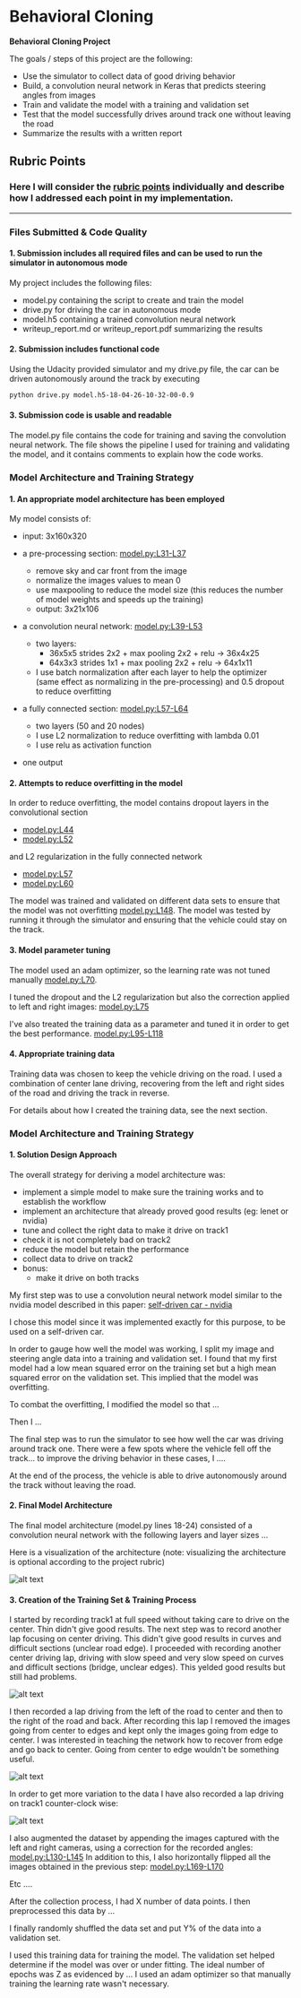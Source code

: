# **Behavioral Cloning** 

**Behavioral Cloning Project**

The goals / steps of this project are the following:
* Use the simulator to collect data of good driving behavior
* Build, a convolution neural network in Keras that predicts steering angles from images
* Train and validate the model with a training and validation set
* Test that the model successfully drives around track one without leaving the road
* Summarize the results with a written report


[//]: # (Image References)

[image1]: ./examples/placeholder.png "Model Visualization"
[image2]: ./examples/track1-center.gif "Center driving"
[image3]: ./examples/track1-recovery.gif "Recovery driving"
[image4]: ./examples/track1-center-reverse.gif "Reverse lap track1"

## Rubric Points
### Here I will consider the [rubric points](https://review.udacity.com/#!/rubrics/432/view) individually and describe how I addressed each point in my implementation.  

---
### Files Submitted & Code Quality

#### 1. Submission includes all required files and can be used to run the simulator in autonomous mode

My project includes the following files:
* model.py containing the script to create and train the model
* drive.py for driving the car in autonomous mode
* model.h5 containing a trained convolution neural network 
* writeup_report.md or writeup_report.pdf summarizing the results

#### 2. Submission includes functional code
Using the Udacity provided simulator and my drive.py file, the car can be driven autonomously around the track by executing 
```sh
python drive.py model.h5-18-04-26-10-32-00-0.9
```

#### 3. Submission code is usable and readable

The model.py file contains the code for training and saving the convolution neural network. The file shows the pipeline I used for training and validating the model, and it contains comments to explain how the code works.

### Model Architecture and Training Strategy

#### 1. An appropriate model architecture has been employed

My model consists of:

 - input: 3x160x320
 
 - a pre-processing section: [model.py:L31-L37](https://github.com/dincamihai/CarND-Behavioral-Cloning-P3/blob/master/model.py#L31-L37)
   - remove sky and car front from the image
   - normalize the images values to mean 0
   - use maxpooling to reduce the model size (this reduces the number of model weights and speeds up the training)
   - output: 3x21x106
   
 - a convolution neural network: [model.py:L39-L53](https://github.com/dincamihai/CarND-Behavioral-Cloning-P3/blob/master/model.py#L39-L53)
   - two layers:
     - 36x5x5 strides 2x2 + max pooling 2x2 + relu -> 36x4x25
     - 64x3x3 strides 1x1 + max pooling 2x2 + relu -> 64x1x11
   - I use batch normalization after each layer to help the optimizer (same effect as normalizing in the pre-processing) and 0.5 dropout to reduce overfitting

- a fully connected section: [model.py:L57-L64](https://github.com/dincamihai/CarND-Behavioral-Cloning-P3/blob/master/model.py#L57-L64)
  - two layers (50 and 20 nodes)
  - I use L2 normalization to reduce overfitting with lambda 0.01
  - I use relu as activation function

- one output

#### 2. Attempts to reduce overfitting in the model

In order to reduce overfitting, the model contains dropout layers in the convolutional section
  - [model.py:L44](https://github.com/dincamihai/CarND-Behavioral-Cloning-P3/blob/master/model.py#L44)
  - [model.py:L52](https://github.com/dincamihai/CarND-Behavioral-Cloning-P3/blob/master/model.py#L52)
  
and L2 regularization in the fully connected network
  - [model.py:L57](https://github.com/dincamihai/CarND-Behavioral-Cloning-P3/blob/master/model.py#L57)
  - [model.py:L60](https://github.com/dincamihai/CarND-Behavioral-Cloning-P3/blob/master/model.py#L60)
  

The model was trained and validated on different data sets to ensure that the model was not overfitting [model.py:L148](https://github.com/dincamihai/CarND-Behavioral-Cloning-P3/blob/master/model.py#L148). The model was tested by running it through the simulator and ensuring that the vehicle could stay on the track.

#### 3. Model parameter tuning

The model used an adam optimizer, so the learning rate was not tuned manually [model.py:L70](https://github.com/dincamihai/CarND-Behavioral-Cloning-P3/blob/master/model.py#L70).

I tuned the dropout and the L2 regularization but also the correction applied to left and right images: [model.py:L75](https://github.com/dincamihai/CarND-Behavioral-Cloning-P3/blob/master/model.py#L75)

I've also treated the training data as a parameter and tuned it in order to get the best performance. [model.py:L95-L118](https://github.com/dincamihai/CarND-Behavioral-Cloning-P3/blob/master/model.py#L95-L118)

#### 4. Appropriate training data

Training data was chosen to keep the vehicle driving on the road.
I used a combination of center lane driving, recovering from the left and right sides of the road and driving the track in reverse.

For details about how I created the training data, see the next section. 

### Model Architecture and Training Strategy

#### 1. Solution Design Approach

The overall strategy for deriving a model architecture was:

 - implement a simple model to make sure the training works and to establish the workflow
 - implement an architecture that already proved good results (eg: lenet or nvidia)
 - tune and collect the right data to make it drive on track1
 - check it is not completely bad on track2
 - reduce the model but retain the performance
 - collect data to drive on track2
 - bonus:
   - make it drive on both tracks

My first step was to use a convolution neural network model similar to the nvidia model described in this paper: [self-driven car - nvidia](http://images.nvidia.com/content/tegra/automotive/images/2016/solutions/pdf/end-to-end-dl-using-px.pdf)

I chose this model since it was implemented exactly for this purpose, to be used on a self-driven car.

In order to gauge how well the model was working, I split my image and steering angle data into a training and validation set. I found that my first model had a low mean squared error on the training set but a high mean squared error on the validation set. This implied that the model was overfitting. 

To combat the overfitting, I modified the model so that ...

Then I ... 

The final step was to run the simulator to see how well the car was driving around track one. There were a few spots where the vehicle fell off the track... to improve the driving behavior in these cases, I ....

At the end of the process, the vehicle is able to drive autonomously around the track without leaving the road.

#### 2. Final Model Architecture

The final model architecture (model.py lines 18-24) consisted of a convolution neural network with the following layers and layer sizes ...

Here is a visualization of the architecture (note: visualizing the architecture is optional according to the project rubric)

![alt text][image1]

#### 3. Creation of the Training Set & Training Process

I started by recording track1 at full speed without taking care to drive on the center. Thin didn't give good results.
The next step was to record another lap focusing on center driving. This didn't give good results in curves and difficult sections (unclear road edge).
I proceeded with recording another center driving lap, driving with slow speed and very slow speed on curves and difficult sections (bridge, unclear edges).
This yelded good results but still had problems.

![alt text][image2]

I then recorded a lap driving from the left of the road to center and then to the right of the road and back.
After recording this lap I removed the images going from center to edges and kept only the images going from edge to center.
I was interested in teaching the network how to recover from edge and go back to center. Going from center to edge wouldn't be something useful.

![alt text][image3]

In order to get more variation to the data I have also recorded a lap driving on track1 counter-clock wise:

![alt text][image4]

I also augmented the dataset by appending the images captured with the left and right cameras, using a correction for the recorded angles: [model.py:L130-L145](https://github.com/dincamihai/CarND-Behavioral-Cloning-P3/blob/master/model.py#L130-L145)
In addition to this, I also horizontally flipped all the images obtained in the previous step: [model.py:L169-L170](https://github.com/dincamihai/CarND-Behavioral-Cloning-P3/blob/master/model.py#L169-L170)

Etc ....

After the collection process, I had X number of data points. I then preprocessed this data by ...


I finally randomly shuffled the data set and put Y% of the data into a validation set. 

I used this training data for training the model. The validation set helped determine if the model was over or under fitting. The ideal number of epochs was Z as evidenced by ... I used an adam optimizer so that manually training the learning rate wasn't necessary.
